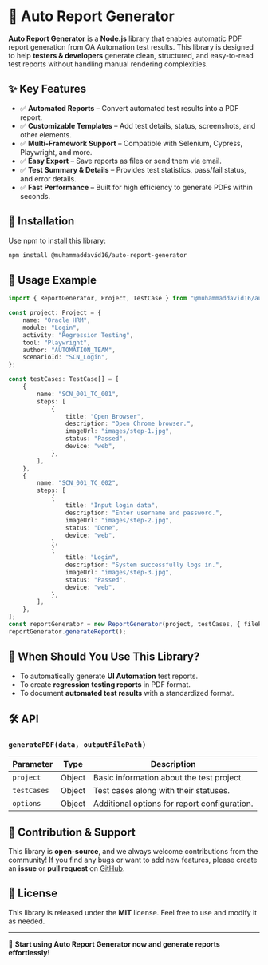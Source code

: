 # 📄 Auto Report Generator

**Auto Report Generator** is a **Node.js** library that enables automatic PDF report generation from QA Automation test results. This library is designed to help **testers & developers** generate clean, structured, and easy-to-read test reports without handling manual rendering complexities.

## ✨ Key Features

-   ✅ **Automated Reports** – Convert automated test results into a PDF report.
-   ✅ **Customizable Templates** – Add test details, status, screenshots, and other elements.
-   ✅ **Multi-Framework Support** – Compatible with Selenium, Cypress, Playwright, and more.
-   ✅ **Easy Export** – Save reports as files or send them via email.
-   ✅ **Test Summary & Details** – Provides test statistics, pass/fail status, and error details.
-   ✅ **Fast Performance** – Built for high efficiency to generate PDFs within seconds.

## 🔧 Installation

Use npm to install this library:

```sh
npm install @muhammaddavid16/auto-report-generator
```

## 🚀 Usage Example

```typescript
import { ReportGenerator, Project, TestCase } from "@muhammaddavid16/auto-report-generator";

const project: Project = {
    name: "Oracle HRM",
    module: "Login",
    activity: "Regression Testing",
    tool: "Playwright",
    author: "AUTOMATION_TEAM",
    scenarioId: "SCN_Login",
};

const testCases: TestCase[] = [
    {
        name: "SCN_001_TC_001",
        steps: [
            {
                title: "Open Browser",
                description: "Open Chrome browser.",
                imageUrl: "images/step-1.jpg",
                status: "Passed",
                device: "web",
            },
        ],
    },
    {
        name: "SCN_001_TC_002",
        steps: [
            {
                title: "Input login data",
                description: "Enter username and password.",
                imageUrl: "images/step-2.jpg",
                status: "Done",
                device: "web",
            },
            {
                title: "Login",
                description: "System successfully logs in.",
                imageUrl: "images/step-3.jpg",
                status: "Passed",
                device: "web",
            },
        ],
    },
];
const reportGenerator = new ReportGenerator(project, testCases, { filePath: `example.pdf` });
reportGenerator.generateReport();
```

## 📌 When Should You Use This Library?

-   To automatically generate **UI Automation** test reports.
-   To create **regression testing reports** in PDF format.
-   To document **automated test results** with a standardized format.

## 🛠 API

### `generatePDF(data, outputFilePath)`

| Parameter   | Type   | Description                                  |
| ----------- | ------ | -------------------------------------------- |
| `project`   | Object | Basic information about the test project.    |
| `testCases` | Object | Test cases along with their statuses.        |
| `options`   | Object | Additional options for report configuration. |

## 📢 Contribution & Support

This library is **open-source**, and we always welcome contributions from the community! If you find any bugs or want to add new features, please create an **issue** or **pull request** on [GitHub](https://github.com/muhammaddavid16/auto-report-generator).

## 📜 License

This library is released under the **MIT** license. Feel free to use and modify it as needed.

---

🚀 **Start using Auto Report Generator now and generate reports effortlessly!**
